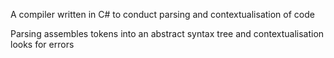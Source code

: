 A compiler written in C# to conduct parsing and contextualisation of code

Parsing assembles tokens into an abstract syntax tree and contextualisation looks for errors 
